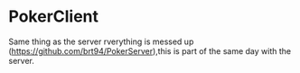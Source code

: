 # PokerClient

Same thing as the server rverything is messed up (https://github.com/brt94/PokerServer),this is part of the same day with the server.
